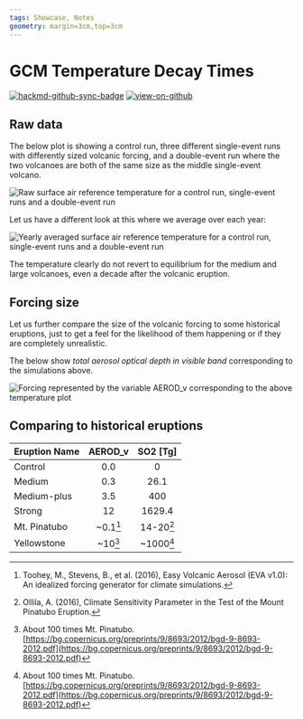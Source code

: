 ```yaml
---
tags: Showcase, Notes
geometry: margin=3cm,top=3cm
---
```


# GCM Temperature Decay Times

[![hackmd-github-sync-badge](https://hackmd.io/j4L-EIhRQqGdl5KmiIZ-_w/badge)](https://hackmd.io/@engeir/S1XVyfNC5)
[![view-on-github](https://img.shields.io/badge/View%20on-GitHub-yellowgreen)](https://github.com/engeir/hack-md-notes/blob/main/gcm_temperature_dacay.md)

## Raw data

The below plot is showing a control run, three different single-event runs with
differently sized volcanic forcing, and a double-event run where the two volcanoes are
both of the same size as the middle single-event volcano.

![Raw surface air reference temperature for a control run, single-event runs and a
double-event
run](https://raw.githubusercontent.com/engeir/hack-md-notes/fa58e16e7d510e15ffe8a589ad09984fb795e327/assets/pic/gcm-temperature-decay/temperature-decay-raw.png
"Raw surface air reference temperature for a control run, single-event runs and a
double-event run")

Let us have a different look at this where we average over each year:

![Yearly averaged surface air reference temperature for a control run, single-event runs
and a double-event
run](https://raw.githubusercontent.com/engeir/hack-md-notes/fa58e16e7d510e15ffe8a589ad09984fb795e327/assets/pic/gcm-temperature-decay/temperature-decay-avg.png
"Yearly averaged surface air reference temperature for a control run, single-event runs
and a double-event run")

The temperature clearly do not revert to equilibrium for the medium and large volcanoes,
even a decade after the volcanic eruption.

## Forcing size

Let us further compare the size of the volcanic forcing to some historical eruptions,
just to get a feel for the likelihood of them happening or if they are completely
unrealistic.

The below show _total aerosol optical depth in visible band_ corresponding to the
simulations above.

![Forcing represented by the variable AEROD_v corresponding to the above temperature
plot](https://raw.githubusercontent.com/engeir/hack-md-notes/9b9a0c0ec490b45097cd861e0a9b876363b9d11d/assets/pic/gcm-temperature-decay/temperature-decay-aerod_v.png
"Forcing represented by the variable AEROD_v corresponding to the above temperature
plot")

## Comparing to historical eruptions

| Eruption Name | AEROD_v  | SO2 [Tg]  |
| :------------ | :------: | :-------: |
| Control       |   0.0    |     0     |
| Medium        |   0.3    |   26.1    |
| Medium-plus   |   3.5    |    400    |
| Strong        |    12    |  1629.4   |
| Mt. Pinatubo  | ~0.1[^1] | 14-20[^2] |
| Yellowstone   | ~10[^3]  | ~1000[^3] |

[^1]:
    Toohey, M., Stevens, B., et al. (2016), Easy Volcanic Aerosol (EVA v1.0): An
    idealized forcing generator for climate simulations.

[^2]:
    Ollila, A. (2016), Climate Sensitivity Parameter in the Test of the Mount Pinatubo
    Eruption.

[^3]:
    About 100 times Mt. Pinatubo.
    [https://bg.copernicus.org/preprints/9/8693/2012/bgd-9-8693-2012.pdf](https://bg.copernicus.org/preprints/9/8693/2012/bgd-9-8693-2012.pdf)
